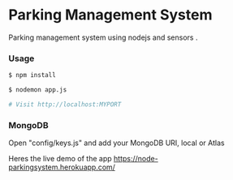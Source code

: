# Parking Management System

Parking management system using nodejs and sensors .



### Usage

```sh
$ npm install
```

```sh
$ nodemon app.js

# Visit http://localhost:MYPORT 
```

### MongoDB

Open "config/keys.js" and add your MongoDB URI, local or Atlas




Heres the live demo of the app
https://node-parkingsystem.herokuapp.com/
